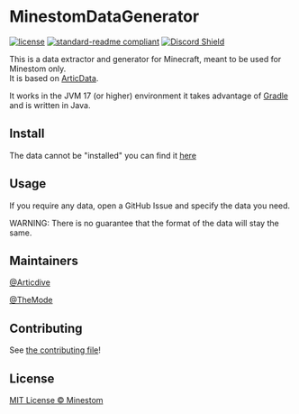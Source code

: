 # MinestomDataGenerator

[![license](https://img.shields.io/github/license/MinestomCommunity/MinestomDataGenerator.svg)](../LICENSE)
[![standard-readme compliant](https://img.shields.io/badge/readme%20style-standard-brightgreen.svg)](https://github.com/RichardLitt/standard-readme)
[![Discord Shield](https://discordapp.com/api/guilds/706185253441634317/widget.png?style=shield)](https://discord.gg/pkFRvqB)

This is a data extractor and generator for Minecraft, meant to be used for Minestom only.  
It is based on [ArticData](https://github.com/Articdive/ArticData).

It works in the JVM 17 (or higher) environment it takes advantage of [Gradle](https://gradle.org/) and is written in
Java.

## Install

The data cannot be "installed" you can find it [here](https://github.com/Minestom/MinestomData)

## Usage
If you require any data, open a GitHub Issue and specify the data you need.

WARNING: There is no guarantee that the format of the data will stay the same.

## Maintainers

[@Articdive](https://www.github.com/Articdive/)

[@TheMode](https://www.github.com/TheMode/)

## Contributing

See [the contributing file](CONTRIBUTING.md)!

## License

[MIT License © Minestom ](../LICENSE)
